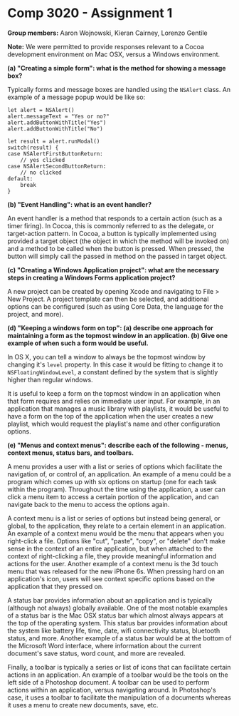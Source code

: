 Comp 3020 - Assignment 1
========================

**Group members:** Aaron Wojnowski, Kieran Cairney, Lorenzo Gentile

**Note:** We were permitted to provide responses relevant to a Cocoa development environment on Mac OSX, versus a Windows environment.

**(a) "Creating a simple form": what is the method for showing a message box?**

Typically forms and message boxes are handled using the `NSAlert` class. An example of a message popup would be like so:

    let alert = NSAlert()
    alert.messageText = "Yes or no?"
    alert.addButtonWithTitle("Yes")
    alert.addButtonWithTitle("No")

    let result = alert.runModal()
    switch(result) {
    case NSAlertFirstButtonReturn:
        // yes clicked
    case NSAlertSecondButtonReturn:
        // no clicked
    default:
        break
    }

**(b) "Event Handling": what is an event handler?**

An event handler is a method that responds to a certain action (such as a timer firing). In Cocoa, this is commonly referred to as the delegate, or target-action pattern. In Cocoa, a button is typically implemented using provided a target object (the object in which the method will be invoked on) and a method to be called when the button is pressed. When pressed, the button will simply call the passed in method on the passed in target object.

**(c) "Creating a Windows Application project": what are the necessary steps in creating a Windows Forms application project?**

A new project can be created by opening Xcode and navigating to File > New Project. A project template can then be selected, and additional options can be configured (such as using Core Data, the language for the project, and more).

**(d) "Keeping a windows form on top": (a) describe one approach for maintaining a form as the topmost window in an application. (b) Give one example of when such a form would be useful.**

In OS X, you can tell a window to always be the topmost window by changing it's `level` property. In this case it would be fitting to change it to `NSFloatingWindowLevel`, a constant defined by the system that is slightly higher than regular windows.

It is useful to keep a form on the topmost window in an application when that form requires and relies on immediate user input. For example, in an application that manages a music library with playlists, it would be useful to have a form on the top of the application when the user creates a new playlist, which would request the playlist's name and other configuration options.

**(e) "Menus and context menus": describe each of the following - menus, context menus, status bars, and toolbars.**

A menu provides a user with a list or series of options which facilitate the navigation of, or control of, an application. An example of a menu could be a program which comes up with six options on startup (one for each task within the program). Throughout the time using the application, a user can click a menu item to access a certain portion of the application, and can navigate back to the menu to access the options again.

A context menu is a list or series of options but instead being general, or global, to the application, they relate to a certain element in an application. An example of a context menu would be the menu that appears when you right-click a file. Options like "cut", "paste", "copy", or "delete" don't make sense in the context of an entire application, but when attached to the context of right-clicking a file, they provide meaningful information and actions for the user. Another example of a context menu is the 3d touch menu that was released for the new iPhone 6s. When pressing hard on an application's icon, users will see context specific options based on the application that they pressed on.

A status bar provides information about an application and is typically (although not always) globally available. One of the most notable examples of a status bar is the Mac OSX status bar which almost always appears at the top of the operating system. This status bar provides information about the system like battery life, time, date, wifi connectivity status, bluetooth status, and more. Another example of a status bar would be at the bottom of the Microsoft Word interface, where information about the current document's save status, word count, and more are revealed.

Finally, a toolbar is typically a series or list of icons that can facilitate certain actions in an application. An example of a toolbar would be the tools on the left side of a Photoshop document. A toolbar can be used to perform actions within an application, versus navigating around. In Photoshop's case, it uses a toolbar to facilitate the manipulation of a documents whereas it uses a menu to create new documents, save, etc.
